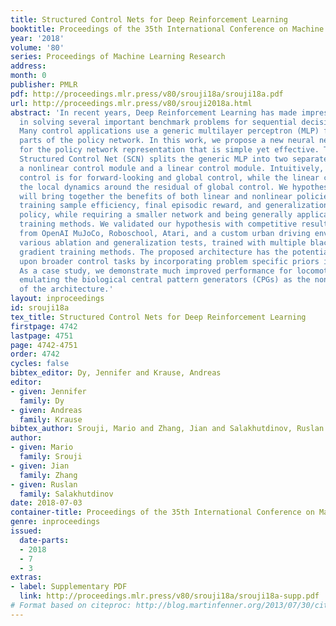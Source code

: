 ```yaml
---
title: Structured Control Nets for Deep Reinforcement Learning
booktitle: Proceedings of the 35th International Conference on Machine Learning
year: '2018'
volume: '80'
series: Proceedings of Machine Learning Research
address: 
month: 0
publisher: PMLR
pdf: http://proceedings.mlr.press/v80/srouji18a/srouji18a.pdf
url: http://proceedings.mlr.press/v80/srouji2018a.html
abstract: 'In recent years, Deep Reinforcement Learning has made impressive advances
  in solving several important benchmark problems for sequential decision making.
  Many control applications use a generic multilayer perceptron (MLP) for non-vision
  parts of the policy network. In this work, we propose a new neural network architecture
  for the policy network representation that is simple yet effective. The proposed
  Structured Control Net (SCN) splits the generic MLP into two separate sub-modules:
  a nonlinear control module and a linear control module. Intuitively, the nonlinear
  control is for forward-looking and global control, while the linear control stabilizes
  the local dynamics around the residual of global control. We hypothesize that this
  will bring together the benefits of both linear and nonlinear policies: improve
  training sample efficiency, final episodic reward, and generalization of learned
  policy, while requiring a smaller network and being generally applicable to different
  training methods. We validated our hypothesis with competitive results on simulations
  from OpenAI MuJoCo, Roboschool, Atari, and a custom urban driving environment, with
  various ablation and generalization tests, trained with multiple black-box and policy
  gradient training methods. The proposed architecture has the potential to improve
  upon broader control tasks by incorporating problem specific priors into the architecture.
  As a case study, we demonstrate much improved performance for locomotion tasks by
  emulating the biological central pattern generators (CPGs) as the nonlinear part
  of the architecture.'
layout: inproceedings
id: srouji18a
tex_title: Structured Control Nets for Deep Reinforcement Learning
firstpage: 4742
lastpage: 4751
page: 4742-4751
order: 4742
cycles: false
bibtex_editor: Dy, Jennifer and Krause, Andreas
editor:
- given: Jennifer
  family: Dy
- given: Andreas
  family: Krause
bibtex_author: Srouji, Mario and Zhang, Jian and Salakhutdinov, Ruslan
author:
- given: Mario
  family: Srouji
- given: Jian
  family: Zhang
- given: Ruslan
  family: Salakhutdinov
date: 2018-07-03
container-title: Proceedings of the 35th International Conference on Machine Learning
genre: inproceedings
issued:
  date-parts:
  - 2018
  - 7
  - 3
extras:
- label: Supplementary PDF
  link: http://proceedings.mlr.press/v80/srouji18a/srouji18a-supp.pdf
# Format based on citeproc: http://blog.martinfenner.org/2013/07/30/citeproc-yaml-for-bibliographies/
---
```

